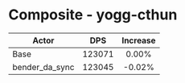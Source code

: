 # Composite - yogg-cthun
| Actor | DPS | Increase |
|---|:---:|:---:|
|Base|123071|0.00%|
|bender_da_sync|123045|-0.02%|
